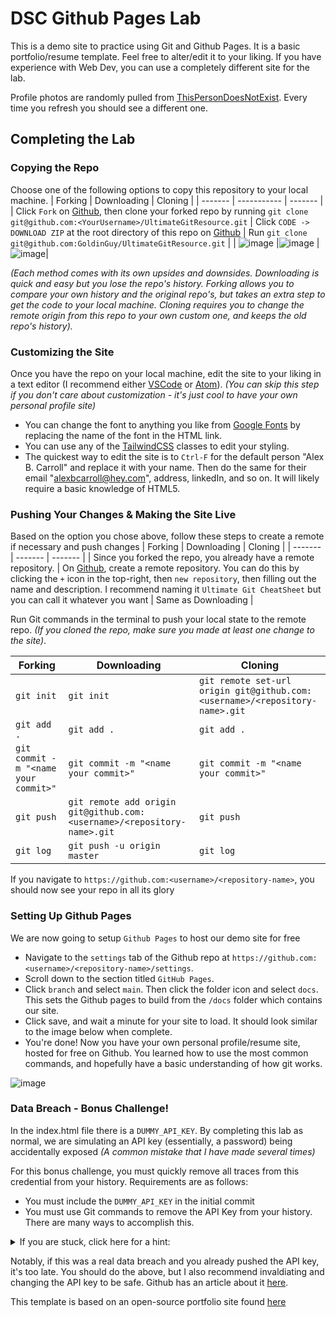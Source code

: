 # DSC Github Pages Lab

This is a demo site to practice using Git and Github Pages. It is a basic portfolio/resume template. Feel free to alter/edit it to your liking. If you have experience with Web Dev, you can use a completely different site for the lab.

Profile photos are randomly pulled from [ThisPersonDoesNotExist](https://thispersondoesnotexist.com/). Every time you refresh you should see a different one.

## Completing the Lab

### Copying the Repo

Choose one of the following options to copy this repository to your local machine.
| Forking | Downloading | Cloning |
| ------- | ----------- | ------- | 
| Click `Fork` on [Github](https://github.com/GoldinGuy/UltimateGitResource), then clone your forked repo by running `git clone git@github.com:<YourUsername>/UltimateGitResource.git` | Click `CODE -> DOWNLOAD ZIP` at the root directory of this repo on  [Github](https://github.com/GoldinGuy/UltimateGitResource) | Run `git clone git@github.com:GoldinGuy/UltimateGitResource.git` |
| ![image](https://user-images.githubusercontent.com/47064842/103800713-bb7f8380-501a-11eb-9ba2-bb0d2e76d856.png) |![image](https://user-images.githubusercontent.com/47064842/103799793-91799180-5019-11eb-99c2-37349da63f18.png) | ![image](https://user-images.githubusercontent.com/47064842/103801899-5af14600-501c-11eb-8eca-86ea5975ca38.png)|

*(Each method comes with its own upsides and downsides. Downloading is quick and easy but you lose the repo's history. Forking allows you to compare your own history and the original repo's, but takes an extra step to get the code to your local machine. Cloning requires you to change the remote origin from this repo to your own custom one, and keeps the old repo's history).*

### Customizing the Site
Once you have the repo on your local machine, edit the site to your liking in a text editor (I recommend either [VSCode](https://code.visualstudio.com/) or [Atom](https://atom.io/)). _(You can skip this step if you don't care about customization - it's just cool to have your own personal profile site)_
  - You can change the font to anything you like from [Google Fonts](https://fonts.google.com/) by replacing the name of the font in the HTML link.
  - You can use any of the [TailwindCSS](https://v1.tailwindcss.com/) classes to edit your styling.
  - The quickest way to edit the site is to `Ctrl-F` for the default person "Alex B. Carroll" and replace it with your name. Then do the same for their email "alexbcarroll@hey.com", address, linkedIn, and so on. It will likely require a basic knowledge of HTML5.
  
### Pushing Your Changes & Making the Site Live
Based on the option you chose above, follow these steps to create a remote if necessary and push changes
| Forking | Downloading | Cloning |
| ------- | ------- | ------- | 
| Since you forked the repo, you already have a remote repository. | On [Github](https://github.com/), create a remote repository. You can do this by clicking the `+` icon in the top-right, then `new repository`, then filling out the name and description. I recommend naming it `Ultimate Git CheatSheet` but you can call it whatever you want | Same as Downloading |
 
Run Git commands in the terminal to push your local state to the remote repo. 
*(If you cloned the repo, make sure you made at least one change to the site)*.

| Forking | Downloading | Cloning |
| ------- | ------- | ------- | 
| `git init` | `git init` | `git remote set-url origin git@github.com:<username>/<repository-name>.git` |
| `git add .` | `git add .` | `git add .` |
| `git commit -m "<name your commit>"` | `git commit -m "<name your commit>"` | `git commit -m "<name your commit>"` | 
| `git push` | `git remote add origin git@github.com:<username>/<repository-name>.git` | `git push` |
| `git log` | `git push -u origin master` | `git log` |

If you navigate to `https://github.com:<username>/<repository-name>`, you should now see your repo in all its glory

### Setting Up Github Pages
We are now going to setup `Github Pages` to host our demo site for free
  - Navigate to the `settings` tab of the Github repo at `https://github.com:<username>/<repository-name>/settings`.
  - Scroll down to the section titled `GitHub Pages`.
  - Click `branch` and select `main`. Then click the folder icon and select `docs`. This sets the Github pages to build from the `/docs` folder which contains our site.
  - Click save, and wait a minute for your site to load. It should look similar to the image below when complete.
- You're done! Now you have your own personal profile/resume site, hosted for free on Github. You learned how to use the most common commands, and hopefully have a basic understanding of how git works.

![image](https://user-images.githubusercontent.com/47064842/103049165-f2f02980-455e-11eb-85c1-ac598508f433.png)

### Data Breach - Bonus Challenge! 
In the index.html file there is a `DUMMY_API_KEY`. 
By completing this lab as normal, we are simulating an API key (essentially, a password) being accidentally exposed *(A common mistake that I have made several times)*

For this bonus challenge, you must quickly remove all traces from this credential from your history. Requirements are as follows:
 - You must include the `DUMMY_API_KEY` in the initial commit
 - You must use Git commands to remove the API Key from your history. There are many ways to accomplish this. 
 <details>
  <summary>If you are stuck, click here for a hint:</summary>
  
```Use Rebase, Force Push, Commit --amend, or git filter-branch```
</details>

Notably, if this was a real data breach and you already pushed the API key, it's too late. You should do the above, but I also recommend invaldiating and changing the API key to be safe. Github has an article about it [here](https://docs.github.com/en/free-pro-team@latest/github/authenticating-to-github/removing-sensitive-data-from-a-repository).

This template is based on an open-source portfolio site found [here](https://github.com/mohusman360/mohusman360.github.io)
